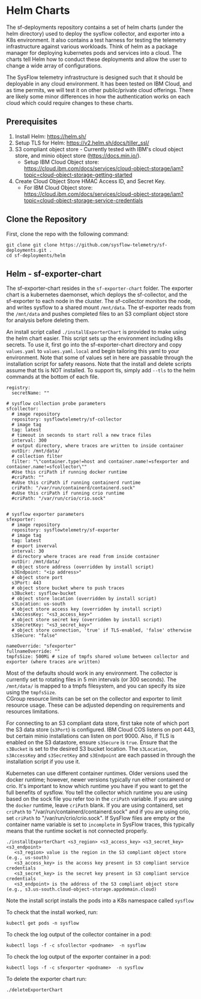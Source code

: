 # Helm Charts

The sf-deployments repository  contains a set of helm charts (under the helm directory) used to deploy the sysflow collector, and exporter into a K8s environment. It also contains a test harness for testing the telemetry infrastructure against 
various workloads. Think of helm as a package manager for deploying kubernetes pods and services into a cloud.  The charts tell Helm how to conduct these deployments and allow the user to change a wide array of configurations.

The SysFlow telemetry infrastructure is designed such that it should be deployable in any cloud environment. It has been tested on IBM Cloud, and as time permits, we will test it on other 
public/private cloud offerings. There are likely some minor differences in how the authentication works on each cloud which could require changes to these charts.


## Prerequisites

1. Install Helm: https://helm.sh/ 
2. Setup TLS for Helm: https://v2.helm.sh/docs/tiller_ssl/
3. S3 compliant object store - Currently tested with IBM's cloud object store, and minio object store (https://docs.min.io/). 
    * Setup IBM Cloud Object store: https://cloud.ibm.com/docs/services/cloud-object-storage/iam?topic=cloud-object-storage-getting-started
5. Create Cloud Object Store HMAC Access ID, and Secret Key.
    * For IBM Cloud Object store: https://cloud.ibm.com/docs/services/cloud-object-storage/iam?topic=cloud-object-storage-service-credentials 

## Clone the Repository

First, clone the repo with the following command:
```
git clone git clone https://github.com/sysflow-telemetry/sf-deployments.git .
cd sf-deployments/helm
```

## Helm - sf-exporter-chart 

The sf-exporter-chart resides in the `sf-exporter-chart` folder.  The exporter chart is a kubernetes daemonset, which deploys the sf-collector, and the sf-exporter to each node in the cluster.  The sf-collector monitors the node, and writes sysflow to a shared mount `/mnt/data`.  The sf-exporter reads from the `/mnt/data` and pushes completed files to an S3 compliant object store for analysis before deleting them.  

An install script called `./installExporterChart` is provided to make using the helm chart easier.  This script sets up the environment including k8s secrets. To use it, first go into the sf-exporter-chart directory and copy `values.yaml` to `values.yaml.local` and begin tailoring this yaml to your environment. Note that some of values set in here are passable through the installation script for safety reasons.  Note that the install and delete scripts assume that tls is NOT installed.  To support tls, simply add `--tls` to the helm commands at the bottom of each file.

```
registry:
  secretName: ""

# sysflow collection probe parameters
sfcollector:
  # image repository
  repository: sysflowtelemetry/sf-collector
  # image tag
  tag: latest
  # timeout in seconds to start roll a new trace files
  interval: 300
  # output directory, where traces are written to inside container
  outDir: /mnt/data/
  # collection filter
  filter: "\"container.type!=host and container.name!=sfexporter and container.name!=sfcollector\""
  #Use this criPath if running docker runtime
  #criPath: ""
  #uUse this criPath if running containerd runtime
  criPath: "/var/run/containerd/containerd.sock"
  #uUse this criPath if running crio runtime
  #criPath: "/var/run/crio/crio.sock"


# sysflow exporter parameters
sfexporter:
  # image repository
  repository: sysflowtelemetry/sf-exporter
  # image tag
  tag: latest
  # export inverval
  interval: 30
  # directory where traces are read from inside container
  outDir: /mnt/data/
  # object store address (overridden by install script)
  s3Endpoint: "<ip address>"
  # object store port
  s3Port: 443
  # object store bucket where to push traces
  s3Bucket: sysflow-bucket
  # object store location (overridden by install script)
  s3Location: us-south
  # object store access key (overridden by install script)
  s3AccessKey: "<s3_access_key>"
  # object store secret key (overridden by install script)
  s3SecretKey: "<s3_secret_key>"
  # object store connection, 'true' if TLS-enabled, 'false' otherwise
  s3Secure: "false"

nameOverride: "sfexporter"
fullnameOverride: ""
tmpfsSize: 500Mi # size of tmpfs shared volume between collector and exporter (where traces are written)
```
Most of the defaults should work in any environment.  The collector is
currently set to rotating files in 5 min intervals (or 300 seconds).   The `/mnt/data/` is mapped to a tmpfs filesystem, and you can specify its size using the `tmpfsSize`.  
CGroup resource limits can be set on the collector and exporter to limit resource usage.  These can be adjusted depending on requirements and resources limitations.

For connecting to an S3 compliant data store, first take note of which port the S3 data store (`s3Port`) is configured.  IBM Cloud COS listens on port 443, but certain minio installations can listen on 
port 9000.  Also, if TLS is enabled on the S3 datastore, ensure `s3Secure` is `true`.  Ensure that the `s3Bucket` is set to the desired S3 bucket location.   The `s3Location`, `s3AccessKey` and `s3SecretKey` and `s3Endpoint` are each passed in through the installation script if you use it.

Kubernetes can use different container runtimes.  Older versions used the docker runtime; however, newer versions typically run either containerd or crio.  It's important to know which runtime you have if you want to get the full benefits of sysflow. You tell the collector which runtime 
you are using based on the sock file you refer too in the `criPath` variable.  If you are using the `docker` runtime, leave `criPath` blank.  If you are using containerd, set `criPath` to "/var/run/containerd/containerd.sock" and if you are using crio, set `criPath` to "/var/run/crio/crio.sock".
If SysFlow files are empty or the container name variable is set to `incomplete` in SysFlow traces, this typically means that the runtime socket is not connected properly.
```
./installExporterChart <s3_region> <s3_access_key> <s3_secret_key> <s3_endpoint>
   <s3_region> value is the region in the S3 compliant object store (e.g., us-south)
   <s3_access_key> is the access key present in S3 compliant service credentials
   <s3_secret_key> is the secret key present in S3 compliant service credentials
   <s3_endpoint> is the address of the S3 compliant object store (e.g., s3.us-south.cloud-object-storage.appdomain.cloud)
```


Note the install script installs the pods into a K8s namespace called `sysflow`

To check that the install worked, run:

```
kubectl get pods -n sysflow
```

To check the log output of the collector container in a pod:

```
kubectl logs -f -c sfcollector <podname>  -n sysflow
```

To check the log output of the exporter container in a pod:

```
kubectl logs -f -c sfexporter <podname>  -n sysflow
```

To delete the exporter chart run:

```
./deleteExporterChart
```
